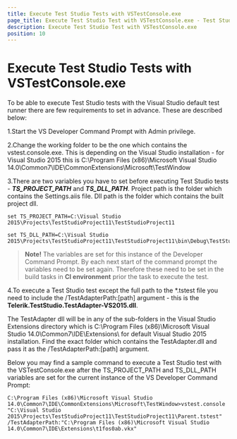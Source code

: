 ```yaml
---
title: Execute Test Studio Tests with VSTestConsole.exe
page_title: Execute Test Studio Test with VSTestConsole.exe - Test Studio Dev Documentation
description: Execute Test Studio Test with VSTestConsole.exe 
position: 10
---
```

# Execute Test Studio Tests with VSTestConsole.exe

To be able to execute Test Studio tests with the Visual Studio default test runner there are few requirements to set in advance. These are described below:

1.Start the VS Developer Command Prompt with Admin privilege.

2.Change the working folder to be the one which contains the vstest.console.exe. This is depending on the Visual Studio installation - for Visual Studio 2015 this is C:\Program Files (x86)\Microsoft Visual Studio 14.0\Common7\IDE\CommonExtensions\Microsoft\TestWindow

3.There are two variables you have to set before executing Test Studio tests - ***TS_PROJECT_PATH*** and ***TS_DLL_PATH***. Project path is the folder which contains the Settings.aiis file. Dll path is the folder which contains the built project dll. 

````
set TS_PROJECT_PATH=C:\Visual Studio 2015\Projects\TestStudioProject11\TestStudioProject11

set TS_DLL_PATH=C:\Visual Studio 2015\Projects\TestStudioProject11\TestStudioProject11\bin\Debug\TestStudioProject11.dll
````

> __Note!__ The variables are set for this instance of the Developer Command Prompt. By each next start of the command prompt the variables need to be set again. Therefore these need to be set in the build tasks in __CI environment__ prior the task to execute the test.

4.To execute a Test Studio test except the full path to the *.tstest file you need to include the /TestAdapterPath:[path] argument - this is the __Telerik.TestStudio.TestAdapter-VS2015.dll__. 

The TestAdapter dll will be in any of the sub-folders in the Visual Studio Extensions directory which is C:\Program Files (x86)\Microsoft Visual Studio 14.0\Common7\IDE\Extensions\ for default Visual Studio 2015 installation. Find the exact folder which contains the TestAdapter.dll and pass it as the /TestAdapterPath:[path] argument.

Below you may find a sample command to execute a Test Studio test with the VSTestConsole.exe after the TS\_PROJECT\_PATH and TS\_DLL\_PATH variables are set for the current instance of the VS Developer Command Prompt:

````
C:\Program Files (x86)\Microsoft Visual Studio 14.0\Common7\IDE\CommonExtensions\Microsoft\TestWindow>vstest.console "C:\Visual Studio 2015\Projects\TestStudioProject11\TestStudioProject11\Parent.tstest" /TestAdapterPath:"C:\Program Files (x86)\Microsoft Visual Studio 14.0\Common7\IDE\Extensions\t1fos0ab.vkx"
````
